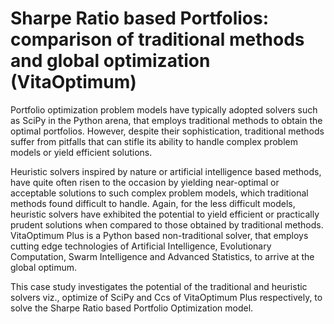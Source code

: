 # Sharpe Ratio based Portfolios: comparison of traditional methods and global optimization (VitaOptimum)

Portfolio optimization problem models have typically adopted solvers such as SciPy in the Python arena, that employs traditional methods to obtain the optimal portfolios. However, despite their sophistication, traditional methods suffer from pitfalls that can stifle its ability to handle complex problem models or yield efficient solutions.

Heuristic solvers inspired by nature or artificial intelligence based methods, have quite often risen to the occasion by yielding near-optimal or acceptable solutions to such complex problem models, which traditional methods found difficult to handle. Again, for the less difficult models, heuristic solvers have exhibited the potential to yield efficient or practically prudent solutions when compared to those obtained by traditional methods. VitaOptimum Plus is a Python based non-traditional solver, that employs cutting edge technologies of Artificial Intelligence, Evolutionary Computation, Swarm Intelligence and Advanced Statistics, to arrive at the global optimum.

This case study investigates the potential of the traditional and heuristic solvers viz., optimize of SciPy and Ccs of VitaOptimum Plus respectively, to solve the Sharpe Ratio based Portfolio Optimization model.
